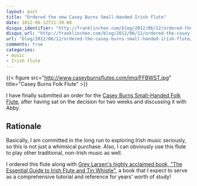 ```yaml
---
layout: post
title: "Ordered the new Casey Burns Small-Handed Irish flute"
date: 2012-06-12T21:39:00
disqus_identifier: "http://franklinchen.com/blog/2012/06/12/ordered-the-casey-burns-small-handed-irish-flute/"
disqus_url: "http://franklinchen.com/blog/2012/06/12/ordered-the-casey-burns-small-handed-irish-flute/"
url: "blog/2012/06/12/ordered-the-casey-burns-small-handed-irish-flute/"
comments: true
categories: 
- music
- Irish flute
---
```

{{< figure src="http://www.caseyburnsflutes.com/img/FFBWST.jpg" title="Casey Burns Folk Flute" >}}

I have finally submitted an order for the [Casey Burns Small-Handed Folk Flute](http://www.caseyburnsflutes.com/ff.php), after having sat on the decision for two weeks and discussing it with Abby.

## Rationale

Basically, I am committed in the long run to exploring Irish music seriously, so this is not just a whimsical purchase. Also, I can obviously use this flute to play other traditional, non-Irish music as well.

I ordered this flute along with [Grey Larsen's highly acclaimed book, "The Essential Guide to Irish Flute and Tin Whistle"](http://www.caseyburnsflutes.com/grey_book.php), a book that I expect to serve as a comprehensive tutorial and reference for years' worth of study!
